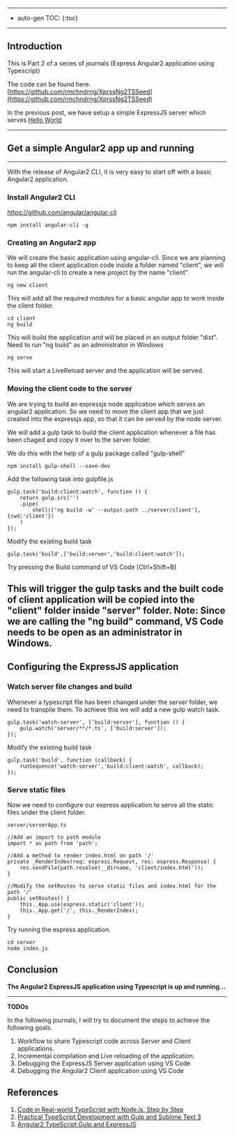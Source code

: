 ----------
* auto-gen TOC:
{:toc}

----------

## Introduction
This is Part 2 of a series of journals (Express Angular2 application using Typescript)

The code can be found here. [https://github.com/rmchndrng/XprssNg2TSSeed](https://github.com/rmchndrng/XprssNg2TSSeed)

In the previous post, we have setup a simple ExpressJS server which serves [Hello World]({{site.baseurl}}/2016/04/23/express-angular2-application-using-typescript-server-setup.html)


----------

## Get a simple Angular2 app up and running


----------
With the release of Angular2 CLI, it is very easy to start off with a basic Angular2 application.

### Install Angular2 CLI

https://github.com/angular/angular-cli

	npm install angular-cli -g
	
### Creating an Angular2 app

We will create the basic application using angular-cli. Since we are planning to keep all the client application code inside a folder named "client", we will run the angular-cli to create a new project by the name "client"

	ng new client
	
This will add all the required modules for a basic angular app to work inside the client folder.

	cd client
	ng build

This will build the application and will be placed in an output folder "dist".
Need to run "ng build" as an administrator in Windows
	
	ng serve
	
This will start a LiveReload server and the application will be served.

### Moving the client code to the server
We are trying to build an expressjs node application which serves an angular2 application. So we need to move the client app that we just created into the expressjs app, so that it can be served by the node server.

We will add a gulp task to build the client application whenever a file has been chaged and copy it over to the server folder.

We do this with the help of a gulp package called "gulp-shell"

	npm install gulp-shell --save-dev
	
Add the following task into gulpfile.js

	gulp.task('build:client:watch', function () {
    	return gulp.src('')
    	.pipe(
			shell(['ng build -w' --output-path ../server/client'],{cwd:'client'})
    	)
	});

Modify the existing build task

	gulp.task('build',['build:server','build:client:watch']);
	
Try pressing the Build command of VS Code [Ctrl+Shift+B]

This will trigger the gulp tasks and the built code of client application will be copied into the "client" folder inside "server" folder.
Note: Since we are calling the "ng build" command, VS Code needs to be open as an administrator in Windows.
----------

## Configuring the ExpressJS application

### Watch server file changes and build

Whenever a typescript file has been changed under the server folder, we need to transpile them. To achieve this we will add a new gulp watch task.

	gulp.task('watch-server', ['build:server'], function () {
    	gulp.watch('server/**/*.ts', ['build:server']);
	});

Modify the existing build task

	gulp.task('build', function (callback) {
		runSequence('watch-server','build:client:watch', callback);
	});
	
### Serve static files

Now we need to configure our express application to serve all the static files under the client folder.

	server/serverApp.ts
	
	//Add an import to path module
	import * as path from 'path';
	
	//Add a method to render index.html on path '/'
	private _RenderIndex(req: express.Request, res: express.Response) {
		res.sendFile(path.resolve(__dirname, 'client/index.html'));
    }
	
	//Modify the setRoutes to serve static files and index.html for the path '/'
	public setRoutes() {
		this._App.use(express.static('client'));
		this._App.get('/', this._RenderIndex);
    }
	
Try running the express application.

	cd server
	node index.js
	
## Conclusion

**The Angular2 ExpressJS application using Typescript is up and running...**

----------

**TODOs**

In the following journals, I will try to document the steps to achieve the following goals.

1. Workflow to share Typescript code across Server and Client applications.
2. Incremental compilation and Live reloading of the application.
3. Debugging the ExpressJS Server application using VS Code
4. Debugging the Angular2 Client application using VS Code

## References

1. [Code in Real-world TypeScript with Node.js, Step by Step](https://vane.life/2015/11/22/code-in-real-world-typescript-step-by-step/)
2. [Practical TypeScript Development with Gulp and Sublime Text 3](https://www.airpair.com/typescript/posts/typescript-development-with-gulp-and-sublime-text)
3. [Angular2 TypeScript Gulp and ExpressJS](http://blog.edenmsg.com/angular2-typescript-gulp-and-expressjs/)